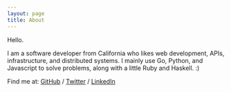 ```yaml
---
layout: page
title: About
---
```


Hello.

I am a software developer from California who likes web development, APIs, infrastructure, and distributed systems. I mainly use Go, Python, and Javascript to solve problems, along with a little Ruby and Haskell. :)

Find me at: [GitHub](https://github.com/nijaru) / [Twitter](https://twitter.com/nijaruuu) / [LinkedIn](https://www.linkedin.com/in/nick-russo/)
